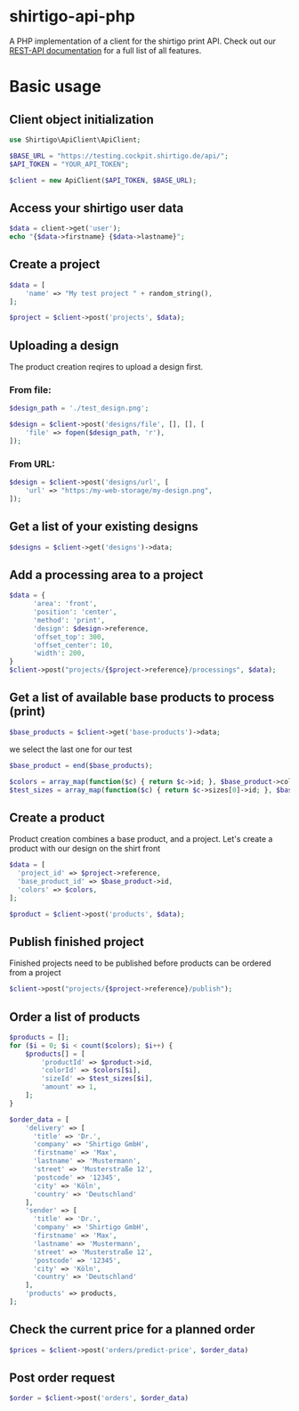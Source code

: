 # shirtigo-api-php
A PHP implementation of a client for the shirtigo print API.
Check out our [REST-API documentation](https://cockpit.shirtigo.de/docs/rest-api/) for a full list of all features.

# Basic usage
## Client object initialization
```php
use Shirtigo\ApiClient\ApiClient;

$BASE_URL = "https://testing.cockpit.shirtigo.de/api/";
$API_TOKEN = "YOUR_API_TOKEN";

$client = new ApiClient($API_TOKEN, $BASE_URL);
```
## Access your shirtigo user data
```php
$data = client->get('user');
echo "{$data->firstname} {$data->lastname}";
```

## Create a project
```php
$data = [
    'name' => "My test project " + random_string(),
];

$project = $client->post('projects', $data);
```

## Uploading a design
 The product creation reqires to upload a design first.
### From file:
```php
$design_path = './test_design.png';

$design = $client->post('designs/file', [], [], [
    'file' => fopen($design_path, 'r'),
]);
```
### From URL:
```php
$design = $client->post('designs/url', [
    'url' => "https:/my-web-storage/my-design.png",
]);
```

## Get a list of your existing designs
```php
$designs = $client->get('designs')->data;
```

## Add a processing area to a project
```php
$data = {
      'area': 'front',
      'position': 'center',
      'method': 'print',
      'design': $design->reference,
      'offset_top': 300,
      'offset_center': 10,
      'width': 200,
}
$client->post("projects/{$project->reference}/processings", $data);
```

## Get a list of available base products to process (print)
```php
$base_products = $client->get('base-products')->data;
```

we select the last one for our test
```php
$base_product = end($base_products);

$colors = array_map(function($c) { return $c->id; }, $base_product->colors->data);
$test_sizes = array_map(function($c) { return $c->sizes[0]->id; }, $base_product->colors->data);
```

## Create a product
Product creation combines a base product, and a project.
Let's create a product with our design on the shirt front
```php
$data = [
  'project_id' => $project->reference,
  'base_product_id' => $base_product->id,
  'colors' => $colors,
];

$product = $client->post('products', $data);
```

## Publish finished project
 Finished projects need to be published before products can be ordered from a project
```php
$client->post("projects/{$project->reference}/publish");
```

## Order a list of products
```php
$products = [];
for ($i = 0; $i < count($colors); $i++) {
    $products[] = [
        'productId' => $product->id,
        'colorId' => $colors[$i],
        'sizeId' => $test_sizes[$i],
        'amount' => 1,
    ];
}

$order_data = [
    'delivery' => [
      'title' => 'Dr.',
      'company' => 'Shirtigo GmbH',
      'firstname' => 'Max',
      'lastname' => 'Mustermann',
      'street' => 'Musterstraße 12',
      'postcode' => '12345',
      'city' => 'Köln',
      'country' => 'Deutschland'
    ],
    'sender' => [
      'title' => 'Dr.',
      'company' => 'Shirtigo GmbH',
      'firstname' => 'Max',
      'lastname' => 'Mustermann',
      'street' => 'Musterstraße 12',
      'postcode' => '12345',
      'city' => 'Köln',
      'country' => 'Deutschland'
    ],
    'products' => products,
];
```
## Check the current price for a planned order
```php
$prices = $client->post('orders/predict-price', $order_data)
```
## Post order request
```php
$order = $client->post('orders', $order_data)
```
